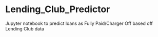 # Lending_Club_Predictor
Jupyter notebook to predict loans as Fully Paid/Charger Off based off Lending Club data 
